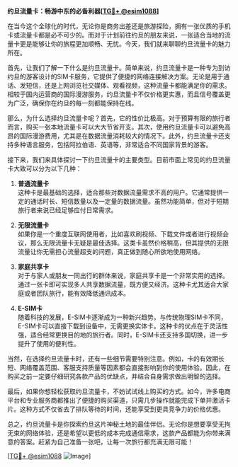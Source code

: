 **约旦流量卡：畅游中东的必备利器[[TG💪+ @esim1088](https://t.me/s/esim1088)]**

在当今这个全球化的时代，无论你是商务出差还是旅游探险，拥有一张优质的手机卡或流量卡都是必不可少的。而对于计划前往约旦的朋友来说，一张适合当地的流量卡更是能够让你的旅程更加顺畅、无忧。今天，我们就来聊聊约旦流量卡的魅力所在。

首先，让我们了解一下什么是约旦流量卡。简单来说，约旦流量卡是一种专为到访约旦的游客设计的SIM卡服务，它提供了便捷的网络连接解决方案。无论是用于通话、发短信，还是上网浏览社交媒体、观看视频，这种流量卡都能满足你的需求。相较于国内运营商的国际漫游服务，约旦流量卡不仅价格更实惠，而且信号覆盖更为广泛，确保你在约旦的每一刻都能保持在线。

那么，为什么选择约旦流量卡呢？首先，它的性价比极高。对于预算有限的旅行者而言，购买一张本地流量卡可以大大节省开支。其次，使用约旦流量卡可以避免高昂的国际漫游费用，尤其是在数据流量消耗较大的情况下。此外，约旦流量卡还支持多种语言服务，包括阿拉伯语、英语等，非常适合不同国家背景的游客。

接下来，我们来具体探讨一下约旦流量卡的主要类型。目前市面上常见的约旦流量卡大致可以分为以下几种：

1. **普通流量卡**  
   这种卡是最基础的选择，适合那些对数据流量需求不高的用户。它通常提供一定的通话时长、短信数量以及一定量的数据流量。虽然功能简单，但对于短期旅行者来说已经足够应付日常需求。

2. **无限流量卡**  
   如果你是一个重度互联网使用者，比如喜欢刷视频、下载文件或者进行视频会议，那么无限流量卡无疑是最佳选择。这类卡虽然价格稍高，但其提供的无限流量让你无需担心流量超支的问题，真正做到随心所欲地使用网络。

3. **家庭共享卡**  
   对于与家人或朋友一同出行的群体来说，家庭共享卡是一个非常实用的选择。通过一张卡即可实现多人共享数据流量，既方便又经济。这种卡尤其适合大家庭或者团队旅行，能有效降低通讯成本。

4. **E-SIM卡**  
   随着科技的发展，E-SIM卡逐渐成为一种新兴趋势。与传统物理SIM卡不同，E-SIM卡可以直接下载到设备中，无需更换实体卡。这种卡的优点在于灵活性强，适合经常更换目的地的旅行者。同时，E-SIM卡还支持多国切换，进一步提升了使用的便利性。

当然，在选择约旦流量卡时，还有一些细节需要特别注意。例如，卡的有效期长短、网络覆盖范围、客服支持质量等因素都会直接影响到你的使用体验。因此，在购买之前一定要仔细研究各款产品的优缺点，并结合自身需求做出明智的选择。

最后，如果你想轻松获取约旦流量卡，不妨试试线上购买的方式。如今，许多电商平台和专业服务商都推出了便捷的购买渠道，只需几步操作就能完成下单并激活卡片。这种方式不仅省去了排队等待的时间，还能享受到更具竞争力的价格优惠。

总之，约旦流量卡是你探索约旦这片神秘土地的最佳伴侣。无论你是想要享受无拘无束的网络体验，还是希望以更低的成本完成通信需求，这款产品都能为你带来满意的答案。赶紧为自己准备一张吧，让每一次旅行都充满无限可能！

[[TG💪+ @esim1088](https://t.me/s/esim1088) ![Image](https://i.postimg.cc/4NQfJmqS/Snipaste-2025-05-13-00-14-12.png)]